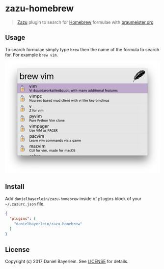 # zazu-homebrew

> [Zazu](https://github.com/tinytacoteam/zazu) plugin to search for [Homebrew](https://brew.sh) formulae with [braumeister.org](http://www.braumeister.org)

## Usage

To search formulae simply type `brew` then the name of the formula to search for.
For example `brew vim`.

![screenshot](./screenshot.png)

## Install

Add `danielbayerlein/zazu-homebrew` inside of `plugins` block of your `~/.zazurc.json` file.

```json
{
  "plugins": [
    "danielbayerlein/zazu-homebrew"
  ]
}
```

## License

Copyright (c) 2017 Daniel Bayerlein. See [LICENSE](./LICENSE.md) for details.
